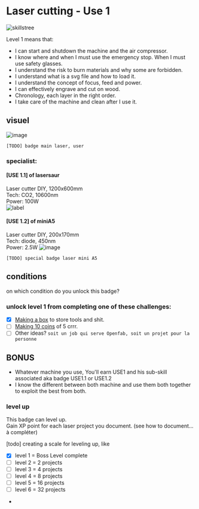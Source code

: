 # Laser cutting - Use 1

![skillstree](https://user-images.githubusercontent.com/12049360/44627391-8da7b180-a92d-11e8-85f4-a927963a1bfb.jpg)

Level 1 means that:
- I can start and shutdown the machine and the air compressor.
- I know where and when I must use the emergency stop. When I must use safety glasses.
- I understand the risk to burn materials and why some are forbidden.
- I understand what is a svg file and how to load it.
- I understand the concept of focus, feed and power.
- I can effectively engrave and cut on wood.
- Chronology, each layer in the right order.
- I take care of the machine and clean after I use it.  

## visuel

![image](https://user-images.githubusercontent.com/12049360/44627496-4de1c980-a92f-11e8-9810-dead008b373e.png)

`[TODO] badge main laser, user`

### specialist:
#### [USE 1.1] of lasersaur
Laser cutter DIY, 1200x600mm  
Tech: CO2, 10600nm  
Power: 100W  
![label](/badge-src/badge-lasersaur.png)
#### [USE 1.2] of miniA5
Laser cutter DIY, 200x170mm  
Tech: diode, 450nm  
Power: 2.5W
  ![image](https://user-images.githubusercontent.com/12049360/44627542-ed06c100-a92f-11e8-98dd-b81c253ebf6f.png)

`[TODO] special badge laser mini A5`

## conditions
on which condition do you unlock this badge?  
### unlock level 1 from completing one of these challenges:
- [x] [Making a box](https://nicolasdb.github.io/post/boxes/) to store tools and shit.
- [ ] [Making 10 coins](https://github.com/nicolasdb/nicolasdb.github.io/issues/83#issuecomment-411334080) of 5 crrr.  
- [ ] Other ideas?
`soit un job qui serve Openfab, soit un projet pour la personne`

## BONUS
- Whatever machine you use, You'll earn USE1 and his sub-skill associated aka badge USE1.1 or USE1.2
- I know the different between both machine and use them both together to exploit the best from both.

### level up
This badge can level up.   
Gain XP point for each laser project you document. (see how to document... à compléter)  

[todo] creating a scale for leveling up, like
- [x] level 1 = Boss Level complete
- [ ] level 2 = 2 projects
- [ ] level 3 = 4 projects
- [ ] level 4 = 8 projects
- [ ] level 5 = 16 projects
- [ ] level 6 = 32 projects
-
